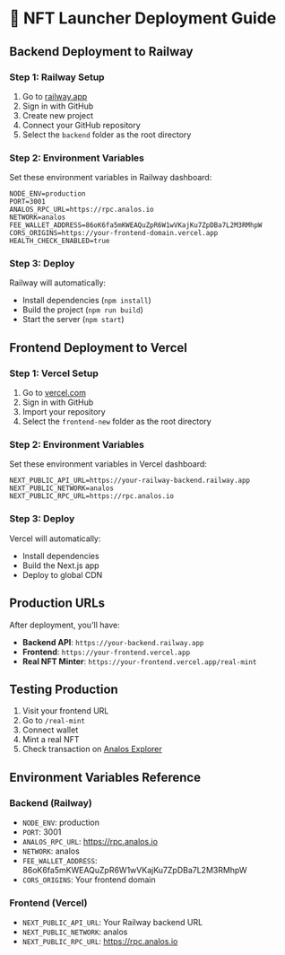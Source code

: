 # 🚀 NFT Launcher Deployment Guide

## Backend Deployment to Railway

### Step 1: Railway Setup
1. Go to [railway.app](https://railway.app)
2. Sign in with GitHub
3. Create new project
4. Connect your GitHub repository
5. Select the `backend` folder as the root directory

### Step 2: Environment Variables
Set these environment variables in Railway dashboard:

```
NODE_ENV=production
PORT=3001
ANALOS_RPC_URL=https://rpc.analos.io
NETWORK=analos
FEE_WALLET_ADDRESS=86oK6fa5mKWEAQuZpR6W1wVKajKu7ZpDBa7L2M3RMhpW
CORS_ORIGINS=https://your-frontend-domain.vercel.app
HEALTH_CHECK_ENABLED=true
```

### Step 3: Deploy
Railway will automatically:
- Install dependencies (`npm install`)
- Build the project (`npm run build`)
- Start the server (`npm start`)

## Frontend Deployment to Vercel

### Step 1: Vercel Setup
1. Go to [vercel.com](https://vercel.com)
2. Sign in with GitHub
3. Import your repository
4. Select the `frontend-new` folder as the root directory

### Step 2: Environment Variables
Set these environment variables in Vercel dashboard:

```
NEXT_PUBLIC_API_URL=https://your-railway-backend.railway.app
NEXT_PUBLIC_NETWORK=analos
NEXT_PUBLIC_RPC_URL=https://rpc.analos.io
```

### Step 3: Deploy
Vercel will automatically:
- Install dependencies
- Build the Next.js app
- Deploy to global CDN

## Production URLs

After deployment, you'll have:
- **Backend API**: `https://your-backend.railway.app`
- **Frontend**: `https://your-frontend.vercel.app`
- **Real NFT Minter**: `https://your-frontend.vercel.app/real-mint`

## Testing Production

1. Visit your frontend URL
2. Go to `/real-mint`
3. Connect wallet
4. Mint a real NFT
5. Check transaction on [Analos Explorer](https://explorer.analos.io)

## Environment Variables Reference

### Backend (Railway)
- `NODE_ENV`: production
- `PORT`: 3001
- `ANALOS_RPC_URL`: https://rpc.analos.io
- `NETWORK`: analos
- `FEE_WALLET_ADDRESS`: 86oK6fa5mKWEAQuZpR6W1wVKajKu7ZpDBa7L2M3RMhpW
- `CORS_ORIGINS`: Your frontend domain

### Frontend (Vercel)
- `NEXT_PUBLIC_API_URL`: Your Railway backend URL
- `NEXT_PUBLIC_NETWORK`: analos
- `NEXT_PUBLIC_RPC_URL`: https://rpc.analos.io